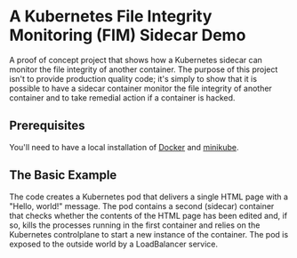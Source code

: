 # A Kubernetes File Integrity Monitoring (FIM) Sidecar Demo
A proof of concept project that shows how a Kubernetes sidecar can monitor the file integrity of another container. The purpose of this project isn't to
provide production quality code; it's simply to show that it is possible to have a sidecar container monitor the file integrity of another container and to
take remedial action if a container is hacked.

## Prerequisites
You'll need to have a local installation of [Docker](https://docker.com) and [minikube](https://minikube.sigs.k8s.io/docs/start/).

## The Basic Example
The code creates a Kubernetes pod that delivers a single HTML page with a "Hello, world!" message. The pod contains a second (sidecar) container that 
checks whether the contents of the HTML page has been edited and, if so, kills the processes running in the first container and relies on the Kubernetes
controlplane to start a new instance of the container. The pod is exposed to the outside world by a LoadBalancer service.
